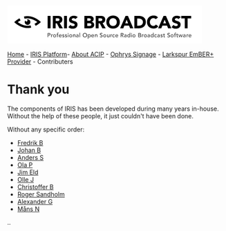 ![IRIS Broadcast](logo-iris.png)

[Home](README.md) - [IRIS Platform](README_IRIS.md)- [About ACIP](README_ABOUT.md) - [Ophrys Signage](ophrys/README.md) - [Larkspur EmBER+ Provider](larkspur/README_LARKSPUR.md) - Contributers

# Thank you

The components of IRIS has been developed during many years 
in-house. Without the help of these people, it just couldn't 
have been done.

Without any specific order:

* [Fredrik B](https://github.com/fredrikbergholtz-sr)
* [Johan B](https://github.com/boqvist)
* [Anders S](https://github.com/anders-stenberg)
* [Ola P](https://github.com/Ola-Palm)
* [Jim Eld](https://github.com/djhenley)
* [Olle J](https://github.com/oej)
* [Christoffer B](https://github.com/cbjornram)
* [Roger Sandholm](https://github.com/Roog)
* [Alexander G](https://github.com/agramner)
* [Måns N]()

.. 
